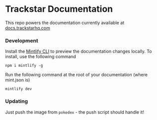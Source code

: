 # Trackstar Documentation

This repo powers the documentation currently available at [docs.trackstarhq.com](https://docs.trackstarhq.com)

### Development

Install the [Mintlify CLI](https://www.npmjs.com/package/mintlify) to preview the documentation changes locally. To install, use the following command

```
npm i mintlify -g
```

Run the following command at the root of your documentation (where mint.json is)

```
mintlify dev
```

### Updating

Just push the image from `pokedex` - the push script should handle it!

